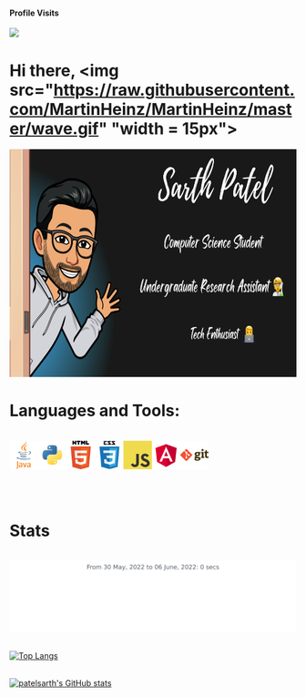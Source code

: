 #### Profile Visits 
![](https://komarev.com/ghpvc/?username=patelsarth&color=blueviolet&label=Visitors)


# Hi there, <img src="https://raw.githubusercontent.com/MartinHeinz/MartinHeinz/master/wave.gif" "width = 15px">


<img src="https://github.com/patelsarth/patelsarth/blob/master/images/Github-Poster.png?raw=true" alt = "Home Poster" width="700px" height="400px">

<br />

# Languages and Tools:
<br>
<span>
<img src="https://raw.githubusercontent.com/github/explore/5b3600551e122a3277c2c5368af2ad5725ffa9a1/topics/java/java.png" alt="Java" width = "50px" height="50px" align="left">
<img src = "https://raw.githubusercontent.com/github/explore/80688e429a7d4ef2fca1e82350fe8e3517d3494d/topics/python/python.png" alt="Python" width = "50px" height="50px" align="left">
<img src = "https://raw.githubusercontent.com/github/explore/80688e429a7d4ef2fca1e82350fe8e3517d3494d/topics/html/html.png" alt="HTML5" width = "50px" height="50px" align="left">
<img src = "https://raw.githubusercontent.com/github/explore/80688e429a7d4ef2fca1e82350fe8e3517d3494d/topics/css/css.png" alt="CSS3" width = "50px" height="50px" align="left">
<img src = "https://raw.githubusercontent.com/github/explore/80688e429a7d4ef2fca1e82350fe8e3517d3494d/topics/javascript/javascript.png" alt="JavaScript" width = "50px" height="50px" align="left">
<img src = "https://raw.githubusercontent.com/github/explore/80688e429a7d4ef2fca1e82350fe8e3517d3494d/topics/angular/angular.png" alt="Angular" width = "50px" height="50px" align="left">
<img src = "https://raw.githubusercontent.com/github/explore/80688e429a7d4ef2fca1e82350fe8e3517d3494d/topics/git/git.png" alt="Git" width = "50px" height="50px" align="left">
</span>
</br>
<br />
<br />
<br />
<br />
<br />

# Stats
<br />

<img src="https://github.com/patelsarth/patelsarth/blob/master/images/stat.svg?raw=true" alt="Avinal WakaTime Activity"/>

<br />
<br />

[![Top Langs](https://github-readme-stats.vercel.app/api/top-langs/?username=patelsarth&layout=compact&theme=dracula)](https://github.com/patelsarth/github-readme-stats)
<br />
<br />

[![patelsarth's GitHub stats](https://github-readme-stats.vercel.app/api?username=patelsarth&show_icons=true&theme=dracula&hide=contribs,prs,stars)](https://github.com/patelsarth)

